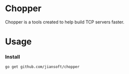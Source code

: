 # Chopper

Chopper is a tools created to help build TCP servers faster.

Usage
================

### Install

~~~
go get github.com/jiansoft/chopper
~~~